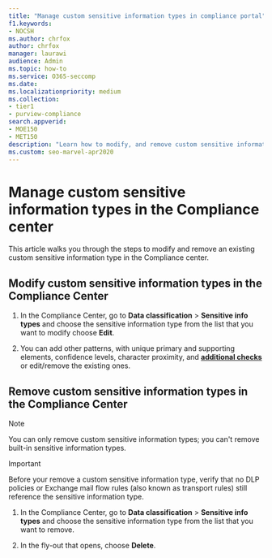 ```yaml
---
title: "Manage custom sensitive information types in compliance portal"
f1.keywords:
- NOCSH
ms.author: chrfox
author: chrfox
manager: laurawi
audience: Admin
ms.topic: how-to
ms.service: O365-seccomp
ms.date: 
ms.localizationpriority: medium
ms.collection: 
- tier1
- purview-compliance
search.appverid: 
- MOE150
- MET150
description: "Learn how to modify, and remove custom sensitive information types in the Compliance Center."
ms.custom: seo-marvel-apr2020
---
```

# Manage custom sensitive information types in the Compliance center

This article walks you through the steps to modify and remove an existing custom sensitive information type in the Compliance center.

## Modify custom sensitive information types in the Compliance Center

1. In the Compliance Center, go to **Data classification** \> **Sensitive info types** and choose the sensitive information type from the list that you want to modify choose **Edit**.

2. You can add other patterns, with unique primary and supporting elements, confidence levels, character proximity, and [**additional checks**](sit-regex-validators-additional-checks.md#sensitive-information-type-additional-checks) or edit/remove the existing ones.

## Remove custom sensitive information types in the Compliance Center 

> [!NOTE]
> You can only remove custom sensitive information types; you can't remove built-in sensitive information types.

> [!IMPORTANT]
> Before your remove a custom sensitive information type, verify that no DLP policies or Exchange mail flow rules (also known as transport rules) still reference the sensitive information type.

1. In the Compliance Center, go to **Data classification** \> **Sensitive info types** and choose the sensitive information type from the list that you want to remove.

2. In the fly-out that opens, choose **Delete**.
